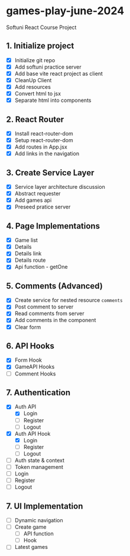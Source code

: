 # games-play-june-2024
Softuni React Course Project

## 1. Initialize project
 - [x] Initialize git repo
 - [x] Add softuni practice server
 - [x] Add base vite react project as client
 - [x] CleanUp Client
 - [x] Add resources 
 - [x] Convert html to jsx
 - [x] Separate html into components
## 2. React Router
 - [x] Install react-router-dom
 - [x] Setup react-router-dom
 - [x] Add routes in App.jsx
 - [x] Add links in the navigation
## 3. Create Service Layer
 - [x] Service layer architecture discussion
 - [x] Abstract requester
 - [x] Add games api
 - [x] Preseed pratice server
## 4. Page Implementations
 - [x] Game list
 - [x] Details
  - [x] Details link
  - [x] Details route
  - [x] Api function - getOne
## 5. Comments (Advanced)
  - [x] Create service for nested resource `comments`
  - [x] Post comment to server
  - [x] Read comments from server
  - [x] Add comments in the component
  - [x] Clear form
## 6. API Hooks
  - [x] Form Hook
  - [x] GameAPI Hooks
  - [ ] Comment Hooks
## 7. Authentication
  - [x] Auth API
    - [x] Login
    - [ ] Register
    - [ ] Logout
  - [x] Auth API Hook
    - [x] Login
    - [ ] Register
    - [ ] Logout
  - [ ] Auth state & context
  - [ ] Token management
  - [ ] Login
  - [ ] Register
  - [ ] Logout
## 7. UI Implementation
  - [ ] Dynamic navigation
  - [ ] Create game
    - [ ] API function
    - [ ] Hook
  - [ ] Latest games